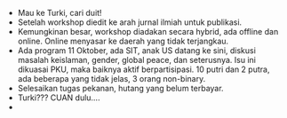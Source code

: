 
- Mau ke Turki, cari duit!
- Setelah workshop diedit ke arah jurnal ilmiah untuk publikasi. 
- Kemungkinan besar, workshop diadakan secara hybrid, ada offline dan online. Online menyasar ke daerah yang tidak terjangkau.
- Ada program 11 Oktober, ada SIT, anak US datang ke sini, diskusi masalah keislaman, gender, global peace, dan seterusnya. Isu ini dikuasai PKU, maka baiknya aktif berpartisipasi. 10 putri dan 2 putra, ada beberapa yang tidak jelas, 3 orang non-binary. 
- Selesaikan tugas pekanan, hutang yang belum terbayar.
- Turki??? CUAN dulu….
- 